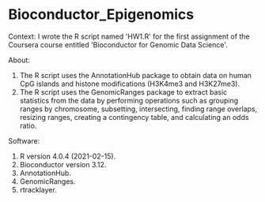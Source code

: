 # Bioconductor_Epigenomics
Context: I wrote the R script named 'HW1.R' for the first assignment of the Coursera course entitled 'Bioconductor for Genomic Data Science'.

About:
1. The R script uses the AnnotationHub package to obtain data on human CpG islands and histone modifications (H3K4me3 and H3K27me3).
2. The R script uses the GenomicRanges package to extract basic statistics from the data by performing operations such as grouping ranges by chromosome, subsetting, intersecting, finding range overlaps, resizing ranges, creating a contingency table, and calculating an odds ratio.

Software:
1. R version 4.0.4 (2021-02-15).
2. Bioconductor version 3.12.
3. AnnotationHub.
4. GenomicRanges.
5. rtracklayer.
